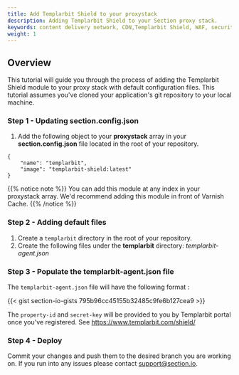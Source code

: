 ```yaml
---
title: Add Templarbit Shield to your proxystack
description: Adding Templarbit Shield to your Section proxy stack.
keywords: content delivery network, CDN,Templarbit Shield, WAF, security, reverse proxies, proxy, proxy template
weight: 1
---
```


## Overview

This tutorial will guide you through the process of adding the Templarbit Shield module to your proxy stack with default configuration files. This tutorial assumes you've cloned your application's git repository to your local machine.

### Step 1 - Updating section.config.json

1. Add the following object to your **proxystack** array in your **section.config.json** file located in the root of your repository.

```
{
    "name": "templarbit",
    "image": "templarbit-shield:latest"
}
```

{{% notice note %}}
You can add this module at any index in your proxystack array. We'd recommend adding this module in front of Varnish Cache.
{{% /notice %}}

### Step 2 - Adding default files

1. Create a `templarbit` directory in the root of your repository.
1. Create the following files under the **templarbit** directory:
    *templarbit-agent.json*

### Step 3 - Populate the templarbit-agent.json file

The `templarbit-agent.json` file will have the following format :

{{< gist section-io-gists 795b96cc45155b32485c9fe6b127cea9 >}}

The `property-id` and `secret-key` will be provided to you by Templarbit portal once you've registered. See https://www.templarbit.com/shield/

### Step 4 - Deploy

Commit your changes and push them to the desired branch you are working on. If you run into any issues please contact support@section.io.